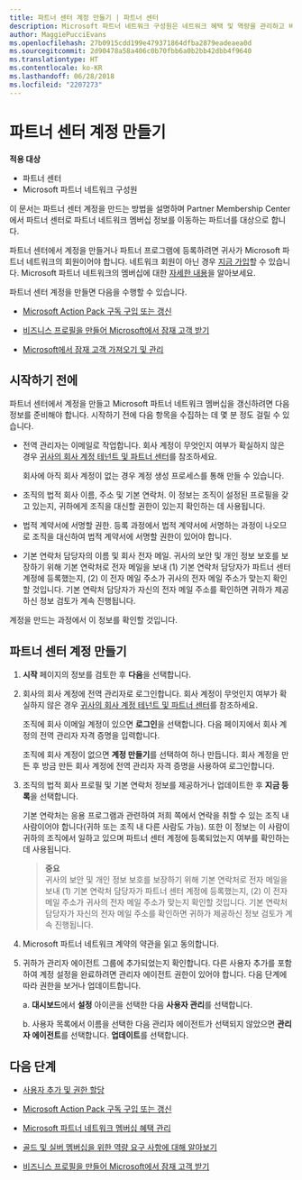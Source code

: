 ```yaml
---
title: 파트너 센터 계정 만들기 | 파트너 센터
description: Microsoft 파트너 네트워크 구성원은 네트워크 혜택 및 역량을 관리하고 비즈니스 프로필을 만들기 위해 파트너 센터 계정을 만들어야 합니다.
author: MaggiePucciEvans
ms.openlocfilehash: 27b0915cdd199e479371864dfba2879eadeaea0d
ms.sourcegitcommit: 2d90478a58a406c0b70fbb6a0b2bb42dbb4f9640
ms.translationtype: HT
ms.contentlocale: ko-KR
ms.lasthandoff: 06/28/2018
ms.locfileid: "2207273"
---
```

# <a name="create-a-partner-center-account"></a>파트너 센터 계정 만들기

**적용 대상**

-   파트너 센터
-   Microsoft 파트너 네트워크 구성원


이 문서는 파트너 센터 계정을 만드는 방법을 설명하며 Partner Membership Center에서 파트너 센터로 파트너 네트워크 멤버십 정보를 이동하는 파트너를 대상으로 합니다. 

파트너 센터에서 계정을 만들거나 파트너 프로그램에 등록하려면 귀사가 Microsoft 파트너 네트워크의 회원이어야 합니다. 네트워크 회원이 아닌 경우 [지금 가입](https://partners.microsoft.com/PartnerProgram/simplifiedenrollment.aspx)할 수 있습니다.  Microsoft 파트너 네트워크의 멤버십에 대한 [자세한 내용](https://partner.microsoft.com/membership)을 알아보세요.  

파트너 센터 계정을 만들면 다음을 수행할 수 있습니다.

-   [Microsoft Action Pack 구독 구입 또는 갱신](mpn-get-action-pack.md)

-   [비즈니스 프로필을 만들어 Microsoft에서 잠재 고객 받기](create-a-marketing-profile.md)

-   [Microsoft에서 잠재 고객 가져오기 및 관리](responding-to-referrals.md)

## <a name="before-you-begin"></a>시작하기 전에

파트너 센터에서 계정을 만들고 Microsoft 파트너 네트워크 멤버십을 갱신하려면 다음 정보를 준비해야 합니다. 시작하기 전에 다음 항목을 수집하는 데 몇 분 정도 걸릴 수 있습니다.

-   전역 관리자는 이메일로 작업합니다. 회사 계정이 무엇인지 여부가 확실하지 않은 경우 [귀사의 회사 계정 테넌트 및 파트너 센터](azure-active-directory-tenants-and-partner-center.md)를 참조하세요.

    회사에 아직 회사 계정이 없는 경우 계정 생성 프로세스를 통해 만들 수 있습니다. 

-   조직의 법적 회사 이름, 주소 및 기본 연락처. 이 정보는 조직이 설정된 프로필을 갖고 있는지, 귀하에게 조직을 대신할 권한이 있는지 확인하는 데 사용됩니다. 

-   법적 계약서에 서명할 권한. 등록 과정에서 법적 계약서에 서명하는 과정이 나오므로 조직을 대신하여 법적 계약서에 서명할 권한이 있어야 합니다.

-   기본 연락처 담당자의 이름 및 회사 전자 메일. 귀사의 보안 및 개인 정보 보호를 보장하기 위해 기본 연락처로 전자 메일을 보내 (1) 기본 연락처 담당자가 파트너 센터 계정에 등록했는지, (2) 이 전자 메일 주소가 귀사의 전자 메일 주소가 맞는지 확인할 것입니다. 기본 연락처 담당자가 자신의 전자 메일 주소를 확인하면 귀하가 제공하신 정보 검토가 계속 진행됩니다.

계정을 만드는 과정에서 이 정보를 확인할 것입니다. 
 
## <a name="create-a-partner-center-account"></a>파트너 센터 계정 만들기

1.  **시작** 페이지의 정보를 검토한 후 **다음**을 선택합니다.

2.  회사의 회사 계정에 전역 관리자로 로그인합니다. 회사 계정이 무엇인지 여부가 확실하지 않은 경우 [귀사의 회사 계정 테넌트 및 파트너 센터](azure-active-directory-tenants-and-partner-center.md)를 참조하세요.

    조직에 회사 이메일 계정이 있으면 **로그인**을 선택합니다. 다음 페이지에서 회사 계정의 전역 관리자 자격 증명을 입력합니다. 

    조직에 회사 계정이 없으면 **계정 만들기**를 선택하여 하나 만듭니다. 회사 계정을 만든 후 방금 만든 회사 계정에 전역 관리자 자격 증명을 사용하여 로그인합니다.

3.  조직의 법적 회사 프로필 및 기본 연락처 정보를 제공하거나 업데이트한 후 **지금 등록**을 선택합니다. 

    기본 연락처는 응용 프로그램과 관련하여 저희 쪽에서 연락을 취할 수 있는 조직 내 사람이어야 합니다(귀하 또는 조직 내 다른 사람도 가능). 또한 이 정보는 이 사람이 귀하의 조직에서 일하고 있으며 파트너 센터 계정에 등록되었는지 여부를 확인하는 데 사용됩니다.

    >**중요**<br> 귀사의 보안 및 개인 정보 보호를 보장하기 위해 기본 연락처로 전자 메일을 보내 (1) 기본 연락처 담당자가 파트너 센터 계정에 등록했는지, (2) 이 전자 메일 주소가 귀사의 전자 메일 주소가 맞는지 확인할 것입니다. 기본 연락처 담당자가 자신의 전자 메일 주소를 확인하면 귀하가 제공하신 정보 검토가 계속 진행됩니다.

4.  Microsoft 파트너 네트워크 계약의 약관을 읽고 동의합니다. 

5.  귀하가 관리자 에이전트 그룹에 추가되었는지 확인합니다. 다른 사용자 추가를 포함하여 계정 설정을 완료하려면 관리자 에이전트 권한이 있어야 합니다. 다음 단계에 따라 권한을 보거나 업데이트합니다.

    a. **대시보드**에서 **설정** 아이콘을 선택한 다음 **사용자 관리**를 선택합니다.  

    b. 사용자 목록에서 이름을 선택한 다음 관리자 에이전트가 선택되지 않았으면 **관리자 에이전트**를 선택합니다. **업데이트**를 선택합니다.  

## <a name="next-steps"></a>다음 단계

-   [사용자 추가 및 권한 할당](create-user-accounts-and-set-permissions.md)

-   [Microsoft Action Pack 구독 구입 또는 갱신](mpn-get-action-pack.md)

-   [Microsoft 파트너 네트워크 멤버십 혜택 관리](manage-your-partner-network-benefits.md)

-   [골드 및 실버 멤버십을 위한 역량 요구 사항에 대해 알아보기](https://partner.microsoft.com/membership/competencies)

-   [비즈니스 프로필을 만들어 Microsoft에서 잠재 고객 받기](create-a-marketing-profile.md)